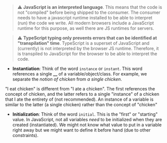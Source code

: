 > ⚠️ **JavaScript is an interpreted language**. This means that the code is not "compiled" before being shipped to the consumer. The consumer needs to have a javascript runtime installed to be able to interpret (run) the code we write. All modern browsers include a JavaScript runtime for this purpose, as well there are JS runtimes for servers.

> ⚠️ **TypeScript typing only prevents errors that can be identified at "transpilation" time**. TypeScript is a superset of JavaScript and (currently) is not interpreted by the browser JS runtime. Therefore, it is transpiled to JavaScript for the browser to be able to interpret the code.

- **Instantiation**: Think of the word `instance` or `instant`. This word references a single **\_\_** of a variable/object/class. For example, we separate the _notion of chicken_ from _a single chicken_.

"I eat chicken" is different from "I ate a chicken". The first references the concept of chicken, and the latter refers to a single "instance" of a chicken that I ate the entirety of (not recommended). An instance of a variable is similar to the latter (a single chicken) rather than the concept of "chicken"

- **Initialization**: Think of the word `initial`. This is the "first" or "starting" value. In JavaScript, not all variables _need_ to be initialized when they are created (instantiated). We might not know what value to put in a variable right away but we might want to define it before hand (due to other constraints).
